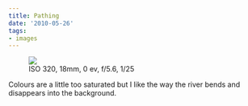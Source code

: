 ```yaml
---
title: Pathing
date: '2010-05-26'
tags:
- images
---
```


<p>
	<figure>
		<img src="/images/2010/05/img_0466-2009-06-24-at-10-44-30.jpg">
		<figcaption>ISO 320, 18mm, 0 ev, f/5.6, 1/25</figcaption>
	</figure>
</p>

Colours are a little too saturated but I like the way the river bends and disappears into the background.

